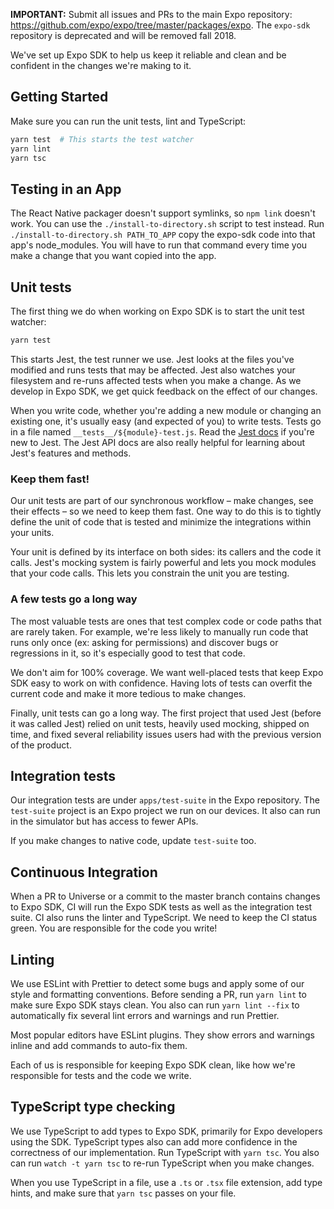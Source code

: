 **IMPORTANT:** Submit all issues and PRs to the main Expo repository: https://github.com/expo/expo/tree/master/packages/expo. The `expo-sdk` repository is deprecated and will be removed fall 2018.

We've set up Expo SDK to help us keep it reliable and clean and be confident in the changes we're making to it.

## Getting Started

Make sure you can run the unit tests, lint and TypeScript:
```sh
yarn test  # This starts the test watcher
yarn lint
yarn tsc
```

## Testing in an App

The React Native packager doesn't support symlinks, so `npm link` doesn't work.
You can use the `./install-to-directory.sh` script to test instead. Run
`./install-to-directory.sh PATH_TO_APP` copy the expo-sdk code into that app's
node_modules. You will have to run that command every time you make a change that
you want copied into the app.

## Unit tests

The first thing we do when working on Expo SDK is to start the unit test watcher:
```sh
yarn test
```

This starts Jest, the test runner we use. Jest looks at the files you've modified and runs tests that may be affected. Jest also watches your filesystem and re-runs affected tests when you make a change. As we develop in Expo SDK, we get quick feedback on the effect of our changes.

When you write code, whether you're adding a new module or changing an existing one, it's usually easy (and expected of you) to write tests. Tests go in a file named `__tests__/${module}-test.js`. Read the [Jest docs](https://facebook.github.io/jest/) if you're new to Jest. The Jest API docs are also really helpful for learning about Jest's features and methods.

### Keep them fast!

Our unit tests are part of our synchronous workflow – make changes, see their effects – so we need to keep them fast. One way to do this is to tightly define the unit of code that is tested and minimize the integrations within your units.

Your unit is defined by its interface on both sides: its callers and the code it calls. Jest's mocking system is fairly powerful and lets you mock modules that your code calls. This lets you constrain the unit you are testing.

### A few tests go a long way

The most valuable tests are ones that test complex code or code paths that are rarely taken. For example, we're less likely to manually run code that runs only once (ex: asking for permissions) and discover bugs or regressions in it, so it's especially good to test that code.

We don't aim for 100% coverage. We want well-placed tests that keep Expo SDK easy to work on with confidence. Having lots of tests can overfit the current code and make it more tedious to make changes.

Finally, unit tests can go a long way. The first project that used Jest (before it was called Jest) relied on unit tests, heavily used mocking, shipped on time, and fixed several reliability issues users had with the previous version of the product.

## Integration tests

Our integration tests are under `apps/test-suite` in the Expo repository. The `test-suite` project
is an Expo project we run on our devices. It also can run in the simulator but has access to fewer
APIs.

If you make changes to native code, update `test-suite` too.

## Continuous Integration

When a PR to Universe or a commit to the master branch contains changes to Expo SDK, CI will run the Expo SDK tests as well as the integration test suite. CI also runs the linter and TypeScript. We need to keep the CI status green. You are responsible for the code you write!

## Linting

We use ESLint with Prettier to detect some bugs and apply some of our style and formatting conventions. Before sending a PR, run `yarn lint` to make sure Expo SDK stays clean. You also can run `yarn lint --fix` to automatically fix several lint errors and warnings and run Prettier.

Most popular editors have ESLint plugins. They show errors and warnings inline and add commands to auto-fix them.

Each of us is responsible for keeping Expo SDK clean, like how we're responsible for tests and the code we write.

## TypeScript type checking

We use TypeScript to add types to Expo SDK, primarily for Expo developers using the SDK. TypeScript types also can add more confidence in the correctness of our implementation. Run TypeScript with `yarn tsc`. You also can run `watch -t yarn tsc` to re-run TypeScript when you make changes.

When you use TypeScript in a file, use a `.ts` or `.tsx` file extension, add type hints, and make sure that `yarn tsc` passes on your file.

